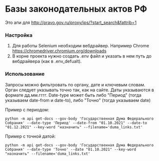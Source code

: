 #  Базы законодательных актов РФ

Это апи для http://pravo.gov.ru/proxy/ips/?start_search&fattrib=1

### Настройка
1. Для работы Selenium необходим вебдрайвер. Например Chrome https://chromedriver.chromium.org/downloads
2. В корне проекта нужно создать .env файл и указать в нем путь до вебдрайвера (как в .env_defualt).

### Использование
Запросы можно фильтровать по органу, дате и ключевым словам. Орган следует указывать точно так, как на сайте. 
Даты указываются в формате дд.мм.гггг. 
Date-type может быть либо "Период" (тогда указываем date-from и date-to), либо "Точно" (тогда указываем date)

Пример c периодом:
```
python -m api get-docs --gov-body 'Государственная Дума Федерального Собрания' --date-type 'Период' --date-from "01.10.2021" --date-to "01.12.2021" --key-word "назначить" --filename='duma_links.txt'
```

Пример c точной датой:
```
python -m api get-docs --gov-body 'Государственная Дума Федерального Собрания' --date-type 'Точно' --date "01.10.2021" --key-word "назначить" --filename='duma_links.txt'
```
